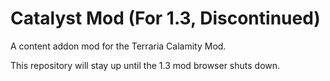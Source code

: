# Catalyst Mod (For 1.3, Discontinued)
A content addon mod for the Terraria Calamity Mod.

This repository will stay up until the 1.3 mod browser shuts down.

